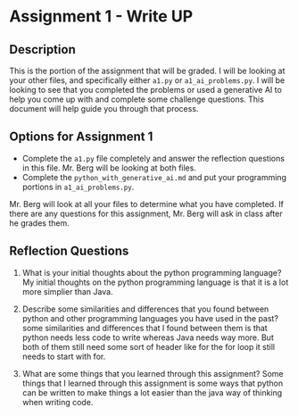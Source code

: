 # Assignment 1 - Write UP

## Description
This is the portion of the assignment that will be graded.  I will be looking at your other files, and specifically either `a1.py` or `a1_ai_problems.py`.  I will be looking to see that you completed the problems or used a generative AI to help you come up with and complete some challenge questions.  This document will help guide you through that process.

## Options for Assignment 1
- Complete the `a1.py` file completely and answer the reflection questions in this file.  Mr. Berg will be looking at both files.
- Complete the `python_with_generative_ai.md` and put your programming portions in `a1_ai_problems.py`.

Mr. Berg will look at all your files to determine what you have completed.  If there are any questions for this assignment, Mr. Berg will ask in class after he grades them.


## Reflection Questions

1. What is your initial thoughts about the python programming language?
My initial thoughts on the python programming language is that it is a lot more simplier than Java.


2. Describe some similarities and differences that you found between python and other programming languages you have used in the past?
some similarities and differences that I found between them is that python needs less code to write whereas Java needs way more. But both of them still need some sort of header like for the for loop it still needs to start with for.


3. What are some things that you learned through this assignment?
Some things that I learned through this assignment is some ways that python can be written to make things a lot easier than the java way of thinking when writing code.